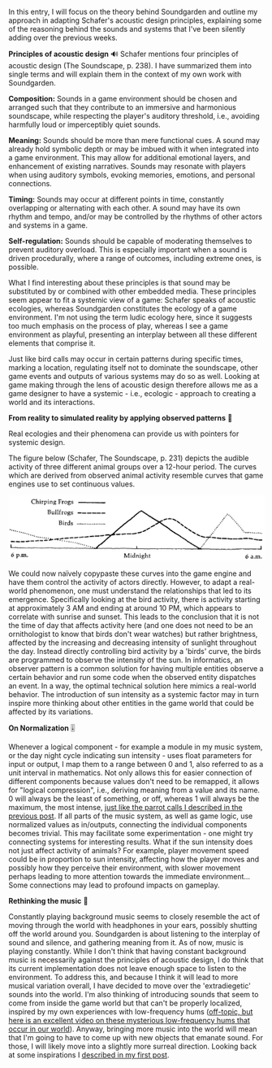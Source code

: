 In this entry, I will focus on the theory behind Soundgarden and outline my approach in adapting Schafer's acoustic design principles, explaining some of the reasoning behind the sounds and systems that I've been silently adding over the previous weeks.


**Principles of acoustic design** 🔊
Schafer mentions four principles of acoustic design (The Soundscape, p. 238). I have summarized them into single terms and will explain them in the context of my own work with Soundgarden.

**Composition:** Sounds in a game environment should be chosen and arranged such that they contribute to an immersive and harmonious soundscape, while respecting the player's auditory threshold, i.e., avoiding harmfully loud or imperceptibly quiet sounds.

**Meaning:** Sounds should be more than mere functional cues. A sound may already hold symbolic depth or may be imbued with it when integrated into a game environment. This may allow for additional emotional layers, and enhancement of existing narratives. Sounds may resonate with players when using auditory symbols, evoking memories, emotions, and personal connections.

**Timing:** Sounds may occur at different points in time, constantly overlapping or alternating with each other. A sound may have its own rhythm and tempo, and/or may be controlled by the rhythms of other actors and systems in a game.

**Self-regulation:** Sounds should be capable of moderating themselves to prevent auditory overload. This is especially important when a sound is driven procedurally, where a range of  outcomes, including extreme ones, is possible.


What I find interesting about these principles is that sound may be substituted by or combined with other embedded media. These principles seem appear to fit a systemic view of a game: Schafer speaks of acoustic ecologies, whereas Soundgarden constitutes the ecology of a game environment. I'm not using the term ludic ecology here, since it suggests too much emphasis on the process of play, whereas I see a game environment as playful, presenting an interplay between all these different elements that comprise it.

Just like bird calls may occur in certain patterns during specific times, marking a location, regulating itself not to dominate the soundscape, other game events and outputs of various systems may do so as well. Looking at game making through the lens of acoustic design therefore allows me as a game designer to have a systemic - i.e., ecologic - approach to creating a world and its interactions. 


**From reality to simulated reality by applying observed patterns** 🔎

Real ecologies and their phenomena can provide us with pointers for systemic design.

The figure below (Schafer, The Soundscape, p. 231) depicts the audible activity of three different animal groups over a 12-hour period. The curves which are derived from observed animal activity resemble curves that game engines use to set continuous values.


![](attachments/Pasted%20image%2020240320202008.png)


We could now naïvely copypaste these curves into the game engine and have them control the activity of actors directly. However, to adapt a real-world phenomenon, one must understand the relationships that led to its emergence. Specifically looking at the bird activity, there is activity starting at approximately 3 AM and ending at around 10 PM, which appears to correlate with sunrise and sunset. This leads to the conclusion that it is not the time of day that affects activity here (and one does not need to be an ornithologist to know that birds don't wear watches) but rather brightness, affected by the increasing and decreasing intensity of sunlight throughout the day. Instead directly controlling bird activity by a 'birds' curve, the birds are programmed to observe the intensity of the sun. In informatics, an observer pattern is a common solution for having multiple entities observe a certain behavior and run some code when the observed entity dispatches an event. In a way, the optimal technical solution here mimics a real-world behavior.
The introduction of sun intensity as a systemic factor may in turn inspire more thinking about other entities in the game world that could be affected by its variations.


**On Normalization** 🎚️

Whenever a logical component - for example a module in my music system, or the day night cycle indicating sun intensity - uses float parameters for input or output, I map them to a range between 0 and 1, also referred to as a unit interval in mathematics. Not only allows this for easier connection of different components because values don't need to be remapped, it allows for "logical compression", i.e., deriving meaning from a value and its name. 0 will always be the least of something, or off, whereas 1 will always be the maximum, the most intense, [just like the parrot calls I described in the previous post](2024-03-13.md).
If all parts of the music system, as well as game logic, use normalized values as in/outputs, connecting the individual components becomes trivial. This may facilitate some experimentation - one might try connecting systems for interesting results. What if the sun intensity does not just affect activity of animals? For example, player movement speed could be in proportion to sun intensity, affecting how the player moves and possibly how they perceive their environment, with slower movement perhaps leading to more attention towards the immediate environment... Some connections may lead to profound impacts on gameplay. 


**Rethinking the music** 🎼

Constantly playing background music seems to closely resemble the act of moving through the world with headphones in your ears, possibly shutting off the world around you. Soundgarden is about listening to the interplay of sound and silence, and gathering meaning from it. As of now, music is playing constantly. While I don't think that having constant background music is necessarily against the principles of acoustic design, I do think that its current implementation does not leave enough space to listen to the environment. To address this, and because I think it will lead to more musical variation overall, I have decided to move over the 'extradiegetic' sounds into the world. I'm also thinking of introducing sounds that seem to come from inside the game world but that can't be properly localized, inspired by my own experiences with low-frequency hums ([off-topic, but here is an excellent video on these mysterious low-frequency hums that occur in our world](https://www.youtube.com/watch?v=zy_ctHNLan8)).
Anyway, bringing more music into the world will mean that I'm going to have to come up with new objects that emanate sound. For those, I will likely move into a slightly more surreal direction. Looking back at some inspirations I [described in my first post](2024-01-31.md).
